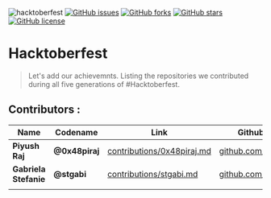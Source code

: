 ![hacktoberfest](https://img.shields.io/badge/hack-toberfest-green.svg) [![GitHub issues](https://img.shields.io/github/issues/0x48piraj/Hacktoberfest.svg)](https://github.com/0x48piraj/Hacktoberfest/issues) [![GitHub forks](https://img.shields.io/github/forks/0x48piraj/Hacktoberfest.svg)](https://github.com/0x48piraj/Hacktoberfest/network) [![GitHub stars](https://img.shields.io/github/stars/0x48piraj/Hacktoberfest.svg)](https://github.com/0x48piraj/Hacktoberfest/stargazers) [![GitHub license](https://img.shields.io/github/license/NoobTW/Hacktoberfest.svg)](https://github.com/NoobTW/Hacktoberfest/blob/master/LICENSE)

# Hacktoberfest

> Let's add our achievemnts. Listing the repositories we contributed during all five generations of #Hacktoberfest.



## Contributors : 


| Name       | Codename   | Link                                                     | Github Link                                          |
|------------|------------|----------------------------------------------------------|------------------------------------------------------|
| **Piyush Raj** | **@0x48piraj** | [contributions/0x48piraj.md](contributions/0x48piraj.md) | [github.com/0x48piraj](https://github.com/0x48piraj) | 
| **Gabriela Stefanie** | **@stgabi** | [contributions/stgabi.md](contributions/stgabi.md)   |                                    [github.com/stgabi](https://github.com/stgabi) |
|            |            |                                                          |                                                      |
